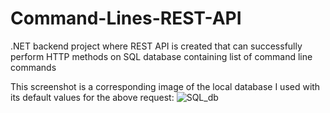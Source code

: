 # Command-Lines-REST-API
.NET backend project where REST API is created that can successfully perform HTTP methods on SQL database containing list of command line commands





This screenshot is a corresponding image of the local database I used with its default values for the above request:
![SQL_db](https://user-images.githubusercontent.com/63143129/132111268-2b8ba523-ed1a-4c3b-a944-6ec478eac19e.PNG)
